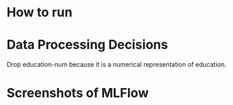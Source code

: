 # How to run

# Data Processing Decisions

Drop education-num because it is a numerical representation of education.

# Screenshots of MLFlow